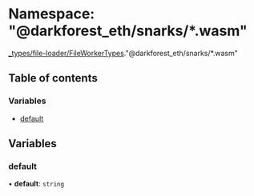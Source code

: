 # Namespace: "@darkforest_eth/snarks/\*.wasm"

[\_types/file-loader/FileWorkerTypes](types_file_loader_FileWorkerTypes.md)."@darkforest_eth/snarks/\*.wasm"

## Table of contents

### Variables

- [default](types_file_loader_FileWorkerTypes.__darkforest_eth_snarks___wasm_.md#default)

## Variables

### default

• **default**: `string`
